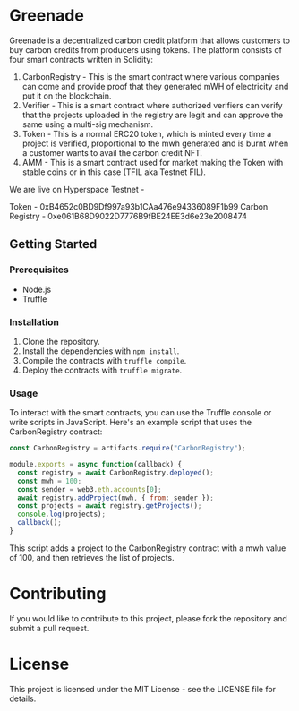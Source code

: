 # Greenade

Greenade is a decentralized carbon credit platform that allows customers to buy carbon credits from producers using tokens. The platform consists of four smart contracts written in Solidity: 

1. CarbonRegistry - This is the smart contract where various companies can come and provide proof that they generated mWH of electricity and put it on the blockchain.
2. Verifier - This is a smart contract where authorized verifiers can verify that the projects uploaded in the registry are legit and can approve the same using a multi-sig mechanism.
3. Token - This is a normal ERC20 token, which is minted every time a project is verified, proportional to the mwh generated and is burnt when a customer wants to avail the carbon credit NFT.
4. AMM - This is a smart contract used for market making the Token with stable coins or in this case (TFIL aka Testnet FIL).

We are live on Hyperspace Testnet - 

Token - 0xB4652c0BD9Df997a93b1CAa476e94336089F1b99
Carbon Registry - 0xe061B68D9022D7776B9fBE24EE3d6e23e2008474

## Getting Started

### Prerequisites

- Node.js
- Truffle

### Installation

1. Clone the repository.
2. Install the dependencies with `npm install`.
3. Compile the contracts with `truffle compile`.
4. Deploy the contracts with `truffle migrate`.

### Usage

To interact with the smart contracts, you can use the Truffle console or write scripts in JavaScript. Here's an example script that uses the CarbonRegistry contract:

```javascript
const CarbonRegistry = artifacts.require("CarbonRegistry");

module.exports = async function(callback) {
  const registry = await CarbonRegistry.deployed();
  const mwh = 100;
  const sender = web3.eth.accounts[0];
  await registry.addProject(mwh, { from: sender });
  const projects = await registry.getProjects();
  console.log(projects);
  callback();
}
```

This script adds a project to the CarbonRegistry contract with a mwh value of 100, and then retrieves the list of projects.

# Contributing

If you would like to contribute to this project, please fork the repository and submit a pull request.

# License

This project is licensed under the MIT License - see the LICENSE file for details.
